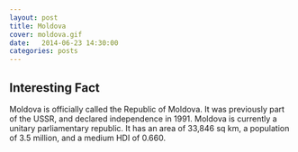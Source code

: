 ```yaml
---
layout: post
title: Moldova
cover: moldova.gif
date:   2014-06-23 14:30:00
categories: posts
---
```


## Interesting Fact

Moldova is officially called the Republic of Moldova. It was previously part of the USSR, and declared independence in 1991. Moldova is currently a unitary parliamentary republic. It has an area of 33,846 sq km, a population of 3.5 million, and a medium HDI of 0.660. 